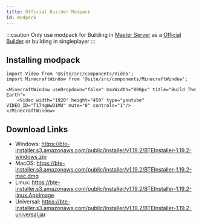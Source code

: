 ```yaml
---
title: Official Builder Madpack
id: modpack
---
```

:::caution
Only use modpack for Building in [Master Server](../intro/getting-started/visiting#1-master-server) as a [Official Builder](../intro/getting-started/builder-system) or building in singleplayer
:::

## Installing modpack 
```mdx-code-block
import Video from '@site/src/components/Video';
import MinecraftWindow from '@site/src/components/MinecraftWindow';

<MinecraftWindow useDropdown="false" maxWidth="800px" title="Build The Earth">
    <Video width="1920" height="450" type="youtube" VIDEO_ID="T174gWwD1MU" mute="0" controls="1"/>
</MinecraftWindow>
```

## Download Links
- Windows: https://bte-installer.s3.amazonaws.com/public/installer/v1.19.2/BTEInstaller-1.19.2-windows.zip
- MacOS: https://bte-installer.s3.amazonaws.com/public/installer/v1.19.2/BTEInstaller-1.19.2-mac.dmg
- Linux: https://bte-installer.s3.amazonaws.com/public/installer/v1.19.2/BTEInstaller-1.19.2-linux.AppImage
- Universal: https://bte-installer.s3.amazonaws.com/public/installer/v1.19.2/BTEInstaller-1.19.2-universal.jar

